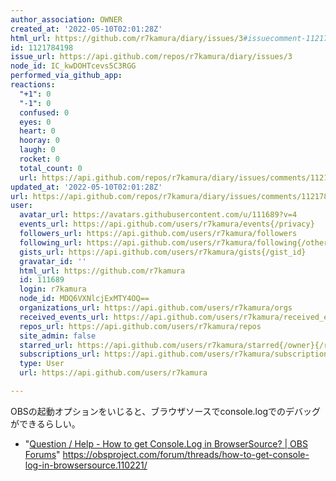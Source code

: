 ```yaml
---
author_association: OWNER
created_at: '2022-05-10T02:01:28Z'
html_url: https://github.com/r7kamura/diary/issues/3#issuecomment-1121784198
id: 1121784198
issue_url: https://api.github.com/repos/r7kamura/diary/issues/3
node_id: IC_kwDOHTcevs5C3RGG
performed_via_github_app: 
reactions:
  "+1": 0
  "-1": 0
  confused: 0
  eyes: 0
  heart: 0
  hooray: 0
  laugh: 0
  rocket: 0
  total_count: 0
  url: https://api.github.com/repos/r7kamura/diary/issues/comments/1121784198/reactions
updated_at: '2022-05-10T02:01:28Z'
url: https://api.github.com/repos/r7kamura/diary/issues/comments/1121784198
user:
  avatar_url: https://avatars.githubusercontent.com/u/111689?v=4
  events_url: https://api.github.com/users/r7kamura/events{/privacy}
  followers_url: https://api.github.com/users/r7kamura/followers
  following_url: https://api.github.com/users/r7kamura/following{/other_user}
  gists_url: https://api.github.com/users/r7kamura/gists{/gist_id}
  gravatar_id: ''
  html_url: https://github.com/r7kamura
  id: 111689
  login: r7kamura
  node_id: MDQ6VXNlcjExMTY4OQ==
  organizations_url: https://api.github.com/users/r7kamura/orgs
  received_events_url: https://api.github.com/users/r7kamura/received_events
  repos_url: https://api.github.com/users/r7kamura/repos
  site_admin: false
  starred_url: https://api.github.com/users/r7kamura/starred{/owner}{/repo}
  subscriptions_url: https://api.github.com/users/r7kamura/subscriptions
  type: User
  url: https://api.github.com/users/r7kamura

---
```

OBSの起動オプションをいじると、ブラウザソースでconsole.logでのデバッグができるらしい。

- "[Question / Help - How to get Console.Log in BrowserSource? | OBS Forums](https://obsproject.com/forum/threads/how-to-get-console-log-in-browsersource.110221/)" https://obsproject.com/forum/threads/how-to-get-console-log-in-browsersource.110221/
